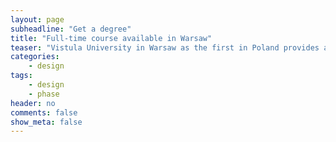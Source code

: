 ```yaml
---
layout: page
subheadline: "Get a degree"
title: "Full-time course available in Warsaw"
teaser: "Vistula University in Warsaw as the first in Poland provides a full-time training for everyone interested in broadly defined Technical Communication field. Thanks to the commitment and effort of tech comm experts from Poland, the novices can step into the field and those in the industry can improve themselves."
categories:
    - design
tags:
    - design
    - phase
header: no
comments: false
show_meta: false
---
```


<!--more-->